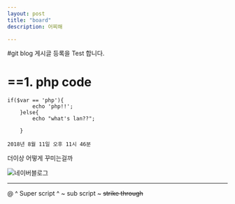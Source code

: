 ```yaml
---
layout: post
title: "board"
description: 어찌해

---
```

#git blog 게시글 등록을 Test 합니다.

==1. php code
==

```
if($var == 'php'){
    	echo 'php!!';
    }else{
    	echo "what's lan??";
        
    }
```
    
    2018년 8월 11일 오후 11시 46분
    
 더이상 어떻게 꾸미는걸까
 
 ![네이버블로그](http://blog.naver.com/eejjhh222)
 
 
* * *
@[](https://blog.naver.com/eejjhh222)
^ Super script ^
~ sub script ~
~~strike through~~
